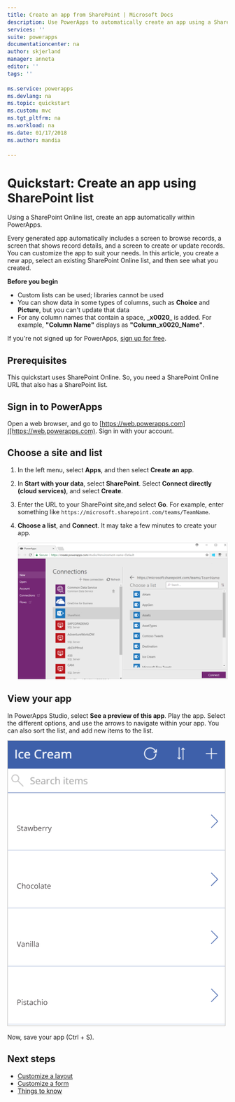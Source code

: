 ```yaml
---
title: Create an app from SharePoint | Microsoft Docs
description: Use PowerApps to automatically create an app using a SharePoint list, hosted on-premises or in the cloud
services: ''
suite: powerapps
documentationcenter: na
author: skjerland
manager: anneta
editor: ''
tags: ''

ms.service: powerapps
ms.devlang: na
ms.topic: quickstart
ms.custom: mvc 
ms.tgt_pltfrm: na
ms.workload: na
ms.date: 01/17/2018
ms.author: mandia

---
```

# Quickstart: Create an app using SharePoint list

Using a SharePoint Online list, create an app automatically within PowerApps. 

Every generated app automatically includes a screen to browse records, a screen that shows record details, and a screen to create or update records. You can customize the app to suit your needs. In this article, you create a new app, select an existing SharePoint Online list, and then see what you created. 

**Before you begin**

* Custom lists can be used; libraries cannot be used 
* You can show data in some types of columns, such as **Choice** and **Picture**, but you can't update that data
* For any column names that contain a space, **\_x0020\_** is added. For example, **"Column Name"** displays as **"Column_x0020_Name"**.

If you're not signed up for PowerApps, [sign up for free](https://web.powerapps.com/signup?redirect=marketing&email=). 

## Prerequisites 

This quickstart uses SharePoint Online. So, you need a SharePoint Online URL that also has a SharePoint list.


## Sign in to PowerApps 

Open a web browser, and go to [https://web.powerapps.com]([https://web.powerapps.com). Sign in with your account. 

## Choose a site and list

1. In the left menu, select **Apps**, and then select **Create an app**. 

2. In **Start with your data**, select **SharePoint**. Select **Connect directly (cloud services)**, and select **Create**. 

3. Enter the URL to your SharePoint site,and select **Go**. For example, enter  something like `https://microsoft.sharepoint.com/teams/TeamName`.  

4. **Choose a list**, and **Connect**. It may take a few minutes to create your app.

    ![](./media/app-from-sharepoint/select-sharepoint-list-connect.png)


## View your app    
In PowerApps Studio, select **See a preview of this app**. Play the app. Select the different options, and use the arrows to navigate within your app. You can also sort the list, and add new items to the list. 

![](./media/app-from-sharepoint/sharepoint-list-app.png)

Now, save your app (Ctrl + S).

## Next steps

* [Customize a layout](customize-layout-sharepoint.md)
* [Customize a form](customize-forms-sharepoint.md)
* [Things to know](connections/connection-sharepoint-online.md#known-issues)